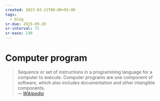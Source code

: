 ```yaml
---
created: 2023-03-21T00:00+03:00
tags:
  - blog
sr-due: 2025-09-20
sr-interval: 72
sr-ease: 230
---
```


# Computer program

> Sequence or set of instructions in a programming language for a computer to
> execute. Computer programs are one component of software, which also includes
> documentation and other intangible components.\
> — <cite>[Wikipedia](https://en.wikipedia.org/wiki/Computer_program)</cite>
